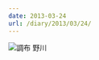 ```yaml
---
date: 2013-03-24
url: /diary/2013/03/24/
---
```


![調布 野川](http://instagram.com/p/XOh5NwyLid/media?size=l "調布 野川")